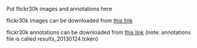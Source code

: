 Put flickr30k images and annotations here

flickr30k images can be downloaded from [this link](https://uofi.box.com/s/1cpolrtkckn4hxr1zhmfg0ln9veo6jpl)

flickr30k annotations can be downloaded from [this link](https://shannon.cs.illinois.edu/DenotationGraph/data/flickr30k.tar.gz)
(note: annotations file is called results_20130124.token)
